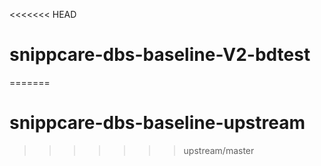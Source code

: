 <<<<<<< HEAD
# snippcare-dbs-baseline-V2-bdtest
=======
# snippcare-dbs-baseline-upstream
>>>>>>> upstream/master

